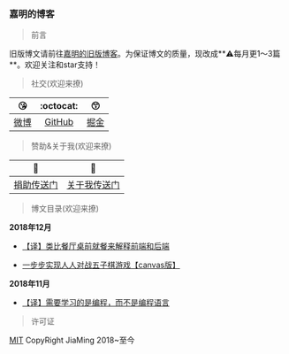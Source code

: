 ### 嘉明的博客

> 前言

旧版博文请前往[嘉明的旧版博客](http://reng99.cc/)。为保证博文的质量，现改成**⚠️每月更1～3篇**。欢迎关注和star支持！

> 社交(欢迎来撩)

|:kissing_heart:|:octocat:|:kissing_smiling_eyes:|
|:-:|:-:|:-:|
|[微博](https://weibo.com/reng99)|[GitHub](https://github.com/reng99)|[掘金](https://juejin.im/user/5a00493f5188252c224d6475)|

> 赞助&关于我(欢迎来撩)

|:heartbeat:|:running:|
|:-:|:-:|
|[捐助传送门](./src/other/donate.md)|[关于我传送门](./src/other/resume.md)|

> 博文目录(欢迎来撩)

**2018年12月**

- [【译】类比餐厅桌前就餐来解释前端和后端](https://github.com/reng99/blogs/issues/4)

- [一步步实现人人对战五子棋游戏【canvas版】](https://github.com/reng99/blogs/issues/3)

**2018年11月**

- [【译】需要学习的是编程，而不是编程语言](https://github.com/reng99/blogs/issues/1)

> 许可证

[MIT](./LICENSE) CopyRight JiaMing 2018~至今

